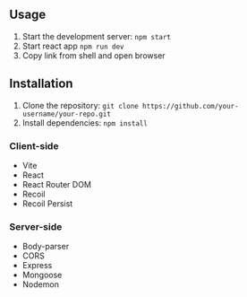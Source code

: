 ## Usage

1. Start the development server: `npm start`
2. Start react app `npm run dev`
3. Copy link from shell and open browser

## Installation

1. Clone the repository: `git clone https://github.com/your-username/your-repo.git`
2. Install dependencies: `npm install`

### Client-side

- Vite
- React
- React Router DOM
- Recoil
- Recoil Persist

### Server-side

- Body-parser
- CORS
- Express
- Mongoose
- Nodemon
